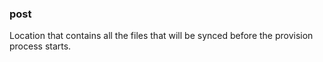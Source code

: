 ### post
Location that contains all the files that will be synced before the provision process starts.
